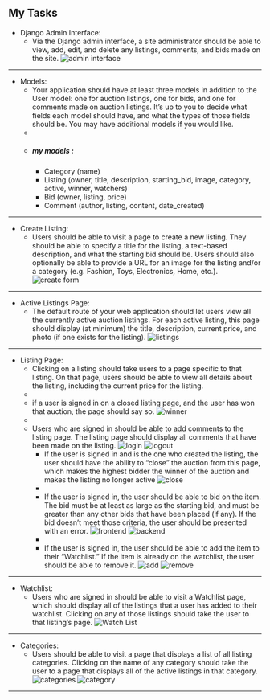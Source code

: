 ## My Tasks
- Django Admin Interface: 
  - Via the Django admin interface, a site administrator should be able to view, add, edit, and delete any listings, comments, and bids made on the site.
![admin interface](readme_media/admin.PNG)
-----
- Models: 
  - Your application should have at least three models in addition to the User model: one for auction listings, one for bids, and one for comments made on auction listings. It’s up to you to decide what fields each model should have, and what the types of those fields should be. You may have additional models if you would like.
  - 
  - ##### my models :
    - Category (name)
    - Listing (owner, title, description, starting_bid, image, category, active, winner, watchers)
    - Bid (owner, listing, price)
    - Comment (author, listing, content, date_created)
----
- Create Listing: 
  - Users should be able to visit a page to create a new listing. They should be able to specify a title for the listing, a text-based description, and what the starting bid should be. Users should also optionally be able to provide a URL for an image for the listing and/or a category (e.g. Fashion, Toys, Electronics, Home, etc.).
![create form](readme_media/listing_create_form.PNG)

---
- Active Listings Page: 
  - The default route of your web application should let users view all the currently active auction listings. For each active listing, this page should display (at minimum) the title, description, current price, and photo (if one exists for the listing).
![listings](readme_media/listings.PNG)
    
---
- Listing Page: 
  - Clicking on a listing should take users to a page specific to that listing. On that page, users should be able to view all details about the listing, including the current price for the listing.
  -
  - if a user is signed in on a closed listing page, and the user has won that auction, the page should say so.
   ![winner](readme_media/inner.PNG)
  - 
  - Users who are signed in should be able to add comments to the listing page. The listing page should display all comments that have been made on the listing.
![login](readme_media/comments_login.PNG)
![logout](readme_media/comment_logout.PNG)
    - If the user is signed in and is the one who created the listing, the user should have the ability to “close” the auction from this page, which makes the highest bidder the winner of the auction and makes the listing no longer active
![close](readme_media/close.PNG)
    - 
    - If the user is signed in, the user should be able to bid on the item. The bid must be at least as large as the starting bid, and must be greater than any other bids that have been placed (if any). If the bid doesn’t meet those criteria, the user should be presented with an error.
![frontend](readme_media/frontend_check.PNG)
![backend](readme_media/backend_check.PNG)
    -
    - If the user is signed in, the user should be able to add the item to their “Watchlist.” If the item is already on the watchlist, the user should be able to remove it.
![add](readme_media/add.PNG)
![remove](readme_media/remove.PNG)
      
----
- Watchlist: 
    - Users who are signed in should be able to visit a Watchlist page, which should display all of the listings that a user has added to their watchlist. Clicking on any of those listings should take the user to that listing’s page.
![Watch List](readme_media/watchlist.PNG)

---
- Categories: 
  - Users should be able to visit a page that displays a list of all listing categories. Clicking on the name of any category should take the user to a page that displays all of the active listings in that category.
![categories](readme_media/categories.PNG)
![category](readme_media/category.PNG)

---
